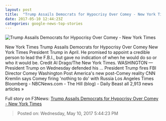 ```yaml
---
layout: post
title:  "Trump Assails Democrats for Hypocrisy Over Comey - New York Times"
date: 2017-05-10 12:44:23Z
categories: google-news-top-stories
---
```


![Trump Assails Democrats for Hypocrisy Over Comey - New York Times](https://static01.nyt.com/images/2017/05/11/us/11Trump/11Trump-facebookJumbo.jpg)

New York Times Trump Assails Democrats for Hypocrisy Over Comey New York Times President Trump in April. He promised to appoint a credible person to lead the F.B.I., but gave no indication of when he would do so or who it would be. Credit Al Drago/The New York Times. WASHINGTON — President Trump on Wednesday defended his ... President Trump fires FBI Director Comey Washington Post America's new post-Comey reality CNN Kremlin says Comey firing 'nothing to do' with Russia Los Angeles Times Bloomberg - NBCNews.com - The Hill (blog) - Daily Beast all 2,913 news articles »


Full story on F3News: [Trump Assails Democrats for Hypocrisy Over Comey - New York Times](http://www.f3nws.com/n/DTKpkF)

> Posted on: Wednesday, May 10, 2017 5:44:23 PM
